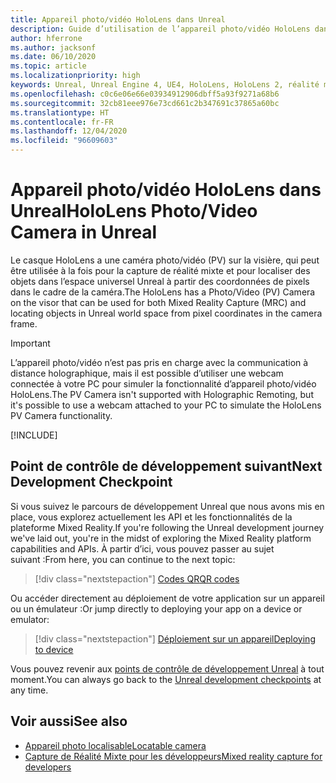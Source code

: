 ```yaml
---
title: Appareil photo/vidéo HoloLens dans Unreal
description: Guide d’utilisation de l’appareil photo/vidéo HoloLens dans Unreal
author: hferrone
ms.author: jacksonf
ms.date: 06/10/2020
ms.topic: article
ms.localizationpriority: high
keywords: Unreal, Unreal Engine 4, UE4, HoloLens, HoloLens 2, réalité mixte, développement, fonctionnalités, documentation, guides, hologrammes, caméra, caméra photo/vidéo, capture de réalité mixte, casque de réalité mixte, casque windows mixed reality, casque de réalité virtuelle
ms.openlocfilehash: c0c6e06e66e03934912906dbff5a93f9271a68b6
ms.sourcegitcommit: 32cb81eee976e73cd661c2b347691c37865a60bc
ms.translationtype: HT
ms.contentlocale: fr-FR
ms.lasthandoff: 12/04/2020
ms.locfileid: "96609603"
---
```

# <a name="hololens-photovideo-camera-in-unreal"></a><span data-ttu-id="dc6cd-104">Appareil photo/vidéo HoloLens dans Unreal</span><span class="sxs-lookup"><span data-stu-id="dc6cd-104">HoloLens Photo/Video Camera in Unreal</span></span>

<span data-ttu-id="dc6cd-105">Le casque HoloLens a une caméra photo/vidéo (PV) sur la visière, qui peut être utilisée à la fois pour la capture de réalité mixte et pour localiser des objets dans l’espace universel Unreal à partir des coordonnées de pixels dans le cadre de la caméra.</span><span class="sxs-lookup"><span data-stu-id="dc6cd-105">The HoloLens has a Photo/Video (PV) Camera on the visor that can be used for both Mixed Reality Capture (MRC) and locating objects in Unreal world space from pixel coordinates in the camera frame.</span></span>

> [!IMPORTANT]
> <span data-ttu-id="dc6cd-106">L’appareil photo/vidéo n’est pas pris en charge avec la communication à distance holographique, mais il est possible d’utiliser une webcam connectée à votre PC pour simuler la fonctionnalité d’appareil photo/vidéo HoloLens.</span><span class="sxs-lookup"><span data-stu-id="dc6cd-106">The PV Camera isn't supported with Holographic Remoting, but it's possible to use a webcam attached to your PC to simulate the HoloLens PV Camera functionality.</span></span>

[!INCLUDE[](includes/tabs-pv-camera.md)]

## <a name="next-development-checkpoint"></a><span data-ttu-id="dc6cd-107">Point de contrôle de développement suivant</span><span class="sxs-lookup"><span data-stu-id="dc6cd-107">Next Development Checkpoint</span></span>

<span data-ttu-id="dc6cd-108">Si vous suivez le parcours de développement Unreal que nous avons mis en place, vous explorez actuellement les API et les fonctionnalités de la plateforme Mixed Reality.</span><span class="sxs-lookup"><span data-stu-id="dc6cd-108">If you're following the Unreal development journey we've laid out, you're in the midst of exploring the Mixed Reality platform capabilities and APIs.</span></span> <span data-ttu-id="dc6cd-109">À partir d’ici, vous pouvez passer au sujet suivant :</span><span class="sxs-lookup"><span data-stu-id="dc6cd-109">From here, you can continue to the next topic:</span></span>

> [!div class="nextstepaction"]
> [<span data-ttu-id="dc6cd-110">Codes QR</span><span class="sxs-lookup"><span data-stu-id="dc6cd-110">QR codes</span></span>](unreal-qr-codes.md)

<span data-ttu-id="dc6cd-111">Ou accéder directement au déploiement de votre application sur un appareil ou un émulateur :</span><span class="sxs-lookup"><span data-stu-id="dc6cd-111">Or jump directly to deploying your app on a device or emulator:</span></span>

> [!div class="nextstepaction"]
> [<span data-ttu-id="dc6cd-112">Déploiement sur un appareil</span><span class="sxs-lookup"><span data-stu-id="dc6cd-112">Deploying to device</span></span>](unreal-deploying.md)

<span data-ttu-id="dc6cd-113">Vous pouvez revenir aux [points de contrôle de développement Unreal](unreal-development-overview.md#3-platform-capabilities-and-apis) à tout moment.</span><span class="sxs-lookup"><span data-stu-id="dc6cd-113">You can always go back to the [Unreal development checkpoints](unreal-development-overview.md#3-platform-capabilities-and-apis) at any time.</span></span>

## <a name="see-also"></a><span data-ttu-id="dc6cd-114">Voir aussi</span><span class="sxs-lookup"><span data-stu-id="dc6cd-114">See also</span></span>
* [<span data-ttu-id="dc6cd-115">Appareil photo localisable</span><span class="sxs-lookup"><span data-stu-id="dc6cd-115">Locatable camera</span></span>](../platform-capabilities-and-apis/locatable-camera.md)
* [<span data-ttu-id="dc6cd-116">Capture de Réalité Mixte pour les développeurs</span><span class="sxs-lookup"><span data-stu-id="dc6cd-116">Mixed reality capture for developers</span></span>](../platform-capabilities-and-apis/mixed-reality-capture-for-developers.md)
